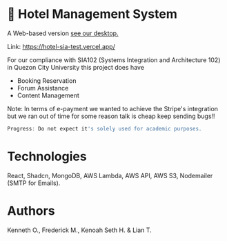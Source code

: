 # 🏩 Hotel Management System

A Web-based version [see our desktop.](https://github.com/itgauy/GEN-HOTEL-VB)

Link: https://hotel-sia-test.vercel.app/

For our compliance with SIA102 (Systems Integration and Architecture 102) in Quezon City University this project does have
- Booking Reservation
- Forum Assistance
- Content Management

Note: In terms of e-payment we wanted to achieve the Stripe's integration but we ran out of time for some reason talk is cheap keep sending bugs!!

```js
Progress: Do not expect it's solely used for academic purposes.
```

# Technologies
React, Shadcn, MongoDB, AWS Lambda, AWS API, AWS S3, Nodemailer (SMTP for Emails).

# Authors
Kenneth O., Frederick M., Kenoah Seth H. & Lian T.
